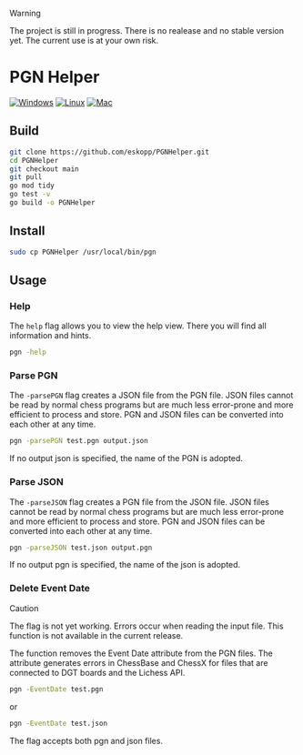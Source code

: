 > [!WARNING]  
> The project is still in progress. There is no realease and no stable version yet. The current use is at your own risk.

# PGN Helper

[![Windows](https://github.com/eskopp/PGNHelper/actions/workflows/windows.yml/badge.svg)](https://github.com/eskopp/PGNHelper/actions/workflows/windows.yml) [![Linux](https://github.com/eskopp/PGNHelper/actions/workflows/linux.yml/badge.svg)](https://github.com/eskopp/PGNHelper/actions/workflows/linux.yml) [![Mac](https://github.com/eskopp/PGNHelper/actions/workflows/Mac.yml/badge.svg)](https://github.com/eskopp/PGNHelper/actions/workflows/Mac.yml)

## Build

```bash
git clone https://github.com/eskopp/PGNHelper.git
cd PGNHelper
git checkout main
git pull 
go mod tidy
go test -v
go build -o PGNHelper
```

## Install
```bash
sudo cp PGNHelper /usr/local/bin/pgn
```

## Usage

### Help
The ``help`` flag allows you to view the help view. There you will find all information and hints.
```bash
pgn -help
```


### Parse PGN 
The ``-parsePGN`` flag creates a JSON file from the PGN file. JSON files cannot be read by normal chess programs but are much less error-prone and more efficient to process and store. PGN and JSON files can be converted into each other at any time.
```bash
pgn -parsePGN test.pgn output.json
```
If no output json is specified, the name of the PGN is adopted. 



### Parse JSON
The ``-parseJSON`` flag creates a PGN file from the JSON file. JSON files cannot be read by normal chess programs but are much less error-prone and more efficient to process and store. PGN and JSON files can be converted into each other at any time.
```bash
pgn -parseJSON test.json output.pgn
```
If no output pgn is specified, the name of the json is adopted. 


### Delete Event Date
> [!CAUTION]  
> The flag is not yet working. Errors occur when reading the input file. This function is not available in the current release.

The function removes the Event Date attribute from the PGN files. The attribute generates errors in ChessBase and ChessX for files that are connected to DGT boards and the Lichess API.
```bash
pgn -EventDate test.pgn
```
or
```bash
pgn -EventDate test.json
```
The flag accepts both pgn and json files. 
